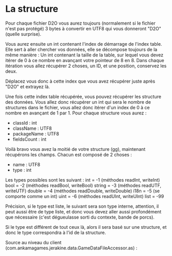 # La structure

Pour chaque fichier D2O vous aurez toujours (normalement si le fichier n'est pas protégé) 3 bytes à convertir en UTF8 qui vous donneront "D2O" (quelle surprise).

Vous aurez ensuite un int contenant l'index de démarrage de l'index table. Elle sert à aller chercher vos données, elle se décompose toujours de la même manière :
Un int contenant la taille de la table, sur lequel vous devez itérer de 0 à ce nombre en avançant votre pointeur de 8 en 8. Dans chaque itération vous allez récupérer 2 choses, un ID, et une position, conservez les deux.

Déplacez vous donc à cette index que vous avez récupérer juste après "D2O" et extrayez là.

Une fois cette index table récupérée, vous pouvez récupérer les structure des données.
Vous allez donc récupérer un int qui sera le nombre de structures dans le fichier, vous allez donc itérer d'un index de 0 à ce nombre en avançant de 1 par 1.
Pour chaque structure vous aurez :
- classId : int
- className : UTF8
- packageName : UTF8
- fieldsCount : int

Voilà bravo vous avez la moitié de votre structure (gg), maintenant récupérons les champs. Chacun est composé de 2 choses :
- name : UTF8
- type : int

Les types possibles sont les suivant :
int = -1 (méthodes readInt, writeInt)
bool = -2 (méthodes readBool, writeBool)
string = -3 (méthodes readUTF, writeUTF)
double = -4 (méthodes readDouble, writeDouble)
i18n = -5 (se comporte comme un int)
uint = -6 (méthodes readUInt, writeUInt)
list = -99

Précision, si le type est liste, le suivant sera son type interne, attention, il peut aussi être de type liste, et donc vous devez aller aussi profondément que nécessaire (c'est dégueulasse sorti du contexte, bande de porcs).

Si le type est différent de tout ceux là, alors il sera basé sur une structure, et donc le type correspondra à l'id de la structure.

Source au niveau du client (com.ankamagames.jerakine.data.GameDataFileAccessor.as) :
